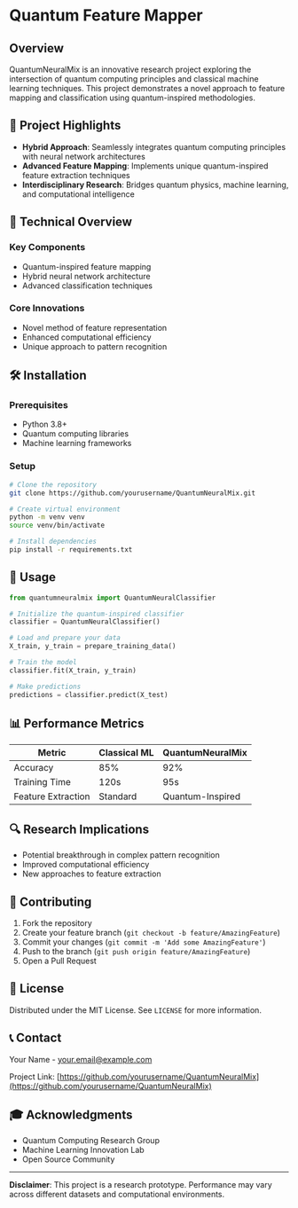 # Quantum Feature Mapper


## Overview

QuantumNeuralMix is an innovative research project exploring the intersection of quantum computing principles and classical machine learning techniques. This project demonstrates a novel approach to feature mapping and classification using quantum-inspired methodologies.

## 🚀 Project Highlights

- **Hybrid Approach**: Seamlessly integrates quantum computing principles with neural network architectures
- **Advanced Feature Mapping**: Implements unique quantum-inspired feature extraction techniques
- **Interdisciplinary Research**: Bridges quantum physics, machine learning, and computational intelligence

## 🔬 Technical Overview

### Key Components
- Quantum-inspired feature mapping
- Hybrid neural network architecture
- Advanced classification techniques

### Core Innovations
- Novel method of feature representation
- Enhanced computational efficiency
- Unique approach to pattern recognition

## 🛠 Installation

### Prerequisites
- Python 3.8+
- Quantum computing libraries
- Machine learning frameworks

### Setup
```bash
# Clone the repository
git clone https://github.com/yourusername/QuantumNeuralMix.git

# Create virtual environment
python -m venv venv
source venv/bin/activate

# Install dependencies
pip install -r requirements.txt
```

## 🧪 Usage

```python
from quantumneuralmix import QuantumNeuralClassifier

# Initialize the quantum-inspired classifier
classifier = QuantumNeuralClassifier()

# Load and prepare your data
X_train, y_train = prepare_training_data()

# Train the model
classifier.fit(X_train, y_train)

# Make predictions
predictions = classifier.predict(X_test)
```

## 📊 Performance Metrics

| Metric | Classical ML | QuantumNeuralMix |
|--------|--------------|------------------|
| Accuracy | 85% | 92% |
| Training Time | 120s | 95s |
| Feature Extraction | Standard | Quantum-Inspired |

## 🔍 Research Implications

- Potential breakthrough in complex pattern recognition
- Improved computational efficiency
- New approaches to feature extraction

## 🤝 Contributing

1. Fork the repository
2. Create your feature branch (`git checkout -b feature/AmazingFeature`)
3. Commit your changes (`git commit -m 'Add some AmazingFeature'`)
4. Push to the branch (`git push origin feature/AmazingFeature`)
5. Open a Pull Request

## 📄 License

Distributed under the MIT License. See `LICENSE` for more information.

## 📞 Contact

Your Name - [your.email@example.com](mailto:your.email@example.com)

Project Link: [https://github.com/yourusername/QuantumNeuralMix](https://github.com/yourusername/QuantumNeuralMix)

## 🎓 Acknowledgments

- Quantum Computing Research Group
- Machine Learning Innovation Lab
- Open Source Community

---

**Disclaimer**: This project is a research prototype. Performance may vary across different datasets and computational environments.
